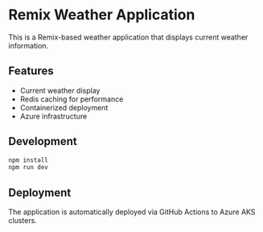 # Remix Weather Application

This is a Remix-based weather application that displays current weather information.

## Features
- Current weather display
- Redis caching for performance
- Containerized deployment
- Azure infrastructure

## Development
```bash
npm install
npm run dev
```

## Deployment
The application is automatically deployed via GitHub Actions to Azure AKS clusters. 